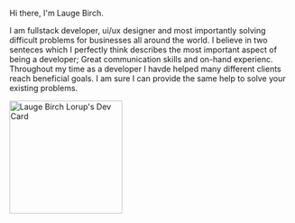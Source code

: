 Hi there, I'm Lauge Birch. 

I am fullstack developer, ui/ux designer and most importantly solving difficult problems for businesses all around the world. I believe in two senteces which I perfectly think describes the most important aspect of being a developer; Great communication skills and on-hand experienc. 
Throughout my time as a developer I havde helped many different clients reach beneficial goals. I am sure I can provide the same help to solve your existing problems. 

<a href="https://app.daily.dev/Lauge"><img src="https://api.daily.dev/devcards/fab26029168b4890968f2226eff5508e.png?r=9py" width="200" height="200" alt="Lauge Birch Lorup's Dev Card"/></a>
